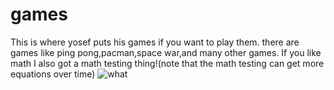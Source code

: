 # games
This is where yosef puts his games if you want to play them. there are games like ping pong,pacman,space war,and many other games.
If you like math I also got a math testing thing!(note that the math testing can get more equations over time)
![what](https://github.com/user-attachments/assets/b2689f85-29be-49d2-93fd-f4e91979b664)

